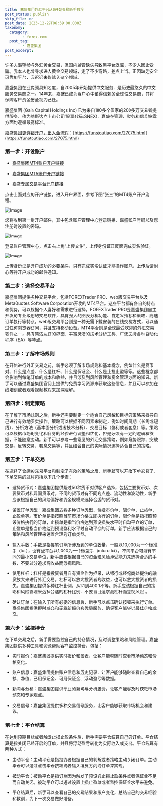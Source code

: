 ```yaml
---
title: 嘉盛集团外汇平台从0开始交易新手教程
post_status: publish
skip_file: no
post_date: 2023-12-29T06:39:00.000Z
taxonomy:
  category:
        - forex-com
  post_tag:
        - 嘉盛集团
post_excerpt: 
---
```

许多人渴望参与外汇黄金交易，但国内监管缺失导致黑平台泛滥，不少人因此受骗。我本人也曾寻求进入黄金交易领域，走了不少弯路，差点上当。正因缺乏安全可靠的平台，我迟迟未能踏入这个领域。

嘉盛集团在业内颇具知名度，自2005年开始提供中文服务，是历史最悠久的中文服务交易商之一。14年来，嘉盛已成为客户心中值得信赖的全球性交易商，其将保障客户资金安全视为己任。

嘉盛集团 (Gain Capital Holdings Inc) 已为来自180多个国家的200多万交易者提供服务。作为纳斯达克上市公司(股票代码:SNEX)，嘉盛在管理、财务和信息披露方面均遵循最高标准。

[嘉盛集团更详细开户，出入金流程](https://funstoutiao.com/27075.html)：[https://funstoutiao.com/27075.html](https://funstoutiao.com/27075.html)

### 第一步：开设账户

* [嘉盛集团MT4账户开户链接](https://s.ssgg.net/jsmt4)

* [嘉盛集团MT5账户开户链接](https://s.ssgg.net/jsmt5)

* [嘉盛专属交易平台开户链接](https://s.ssgg.net/js)

点击上面对应的开户链接，进入开户界面，参考下图“张三”的MT4账户开户流程。

![Image](https://prod-files-secure.s3.us-west-2.amazonaws.com/39ed1227-6d7d-4570-be36-9ccd4a2c4241/7a167aea-686b-400d-af59-4e18eb607a40/640.png?X-Amz-Algorithm=AWS4-HMAC-SHA256&X-Amz-Content-Sha256=UNSIGNED-PAYLOAD&X-Amz-Credential=ASIAZI2LB4662ZAPDOUF%2F20250705%2Fus-west-2%2Fs3%2Faws4_request&X-Amz-Date=20250705T221307Z&X-Amz-Expires=3600&X-Amz-Security-Token=IQoJb3JpZ2luX2VjEEIaCXVzLXdlc3QtMiJHMEUCIHqS9ZN9XWf6bApmXa92r3YJjlBN6NakOZJm4GjQgNUdAiEA2Hb3ngOl3M6MMfOijEjA1uvGdMAKgFCwpXNp1iHOaxYq%2FwMISxAAGgw2Mzc0MjMxODM4MDUiDBUL%2FGbzP8lGTG0DoyrcA1840bvgOpb8ufJaG5m6y9GJmZ2jXGQMfkY7kiSKZLCAxeJMCttXz6Ry2lHdLmMxCTVhLEbU0DAUHSN404K4ioywVjm0%2F1AHCwZ8mrVDzW8c1C0Nv7CpClWtC%2BTRaOjiF%2FQ5SJkguqeO4tkIOfru%2Bcs8VKxIlrQommQQei8RnNbLWkaLWtoAE52VGAhXplsPJ%2BGmTmyaYJ3nJ%2Bj30w1YlYQB2pH33WXBR93VU%2Bjt1pjNM19Jrq8HNR8kXKcaLZ9yZ%2Fw2ELlB2dSAwMvLHwK%2B0p1JIUWJfC9oKye6TLy%2FR2nMuHo0oINyVJUFsRQsmyAZ4xa0oDEoCYzJFV7oOTxicTzFp3Zywq%2BNqoy%2Ft7xxZc2rDA6PFSs814cNXu8q7%2BtsztY4p5NRTSNqSrPVDak18zlW7nXUWQZJvZm84LCjz0LIY5G9VmpFkPl51X3Ow9p3LBjhd4ig3k6dR4mvosrD0Ia4bauFnPvxiawgV9vaQHh4ueXYclwINHNTs2zx8HGn68wRsjrLnWeF2wJVn6jKb%2FIRVinDdkW89UNxgL%2FjDL4idI%2BV0KHL6i1s1FrTpz7vY2yMIxUQSbonMrG8JhPZDVDtPz1wLRES3Goo2zCGDLIZ6DtCrvmwgN%2BwCvUnMJnQpcMGOqUBNIwpuAq2HSuF1bTFf5M8arPTVEwLUzMqRNsXelCOe15zoanTPV2XV4S5PZ1FODB4x%2BuhH%2FBrGm9afrFzcDd%2Bq%2BbA%2Bpgx00m%2FInTYykp%2FDbGpFUG%2BjRRVti4hMppjSDjNhEGa6jIrcCwWfxo%2FOXIlo0gB5%2F0DDf0FpmmwQKMx91KMceuulnbsxHuzHt5OiNegvgH76QV3iuLSDX8ZPXQE1RtOHL2Q&X-Amz-Signature=305b526d4e3d63b95bc586f201ce6199cd1a36305cab0dfee704c205fa030434&X-Amz-SignedHeaders=host&x-amz-checksum-mode=ENABLED&x-id=GetObject)

您将收到第一封开户邮件，其中包含账户管理中心登录链接、嘉盛账户号码以及您注册时设置的密码。

![Image](https://prod-files-secure.s3.us-west-2.amazonaws.com/39ed1227-6d7d-4570-be36-9ccd4a2c4241/eaa1c6b3-2877-4284-a0e1-530e222c27fb/image.png?X-Amz-Algorithm=AWS4-HMAC-SHA256&X-Amz-Content-Sha256=UNSIGNED-PAYLOAD&X-Amz-Credential=ASIAZI2LB4662ZAPDOUF%2F20250705%2Fus-west-2%2Fs3%2Faws4_request&X-Amz-Date=20250705T221307Z&X-Amz-Expires=3600&X-Amz-Security-Token=IQoJb3JpZ2luX2VjEEIaCXVzLXdlc3QtMiJHMEUCIHqS9ZN9XWf6bApmXa92r3YJjlBN6NakOZJm4GjQgNUdAiEA2Hb3ngOl3M6MMfOijEjA1uvGdMAKgFCwpXNp1iHOaxYq%2FwMISxAAGgw2Mzc0MjMxODM4MDUiDBUL%2FGbzP8lGTG0DoyrcA1840bvgOpb8ufJaG5m6y9GJmZ2jXGQMfkY7kiSKZLCAxeJMCttXz6Ry2lHdLmMxCTVhLEbU0DAUHSN404K4ioywVjm0%2F1AHCwZ8mrVDzW8c1C0Nv7CpClWtC%2BTRaOjiF%2FQ5SJkguqeO4tkIOfru%2Bcs8VKxIlrQommQQei8RnNbLWkaLWtoAE52VGAhXplsPJ%2BGmTmyaYJ3nJ%2Bj30w1YlYQB2pH33WXBR93VU%2Bjt1pjNM19Jrq8HNR8kXKcaLZ9yZ%2Fw2ELlB2dSAwMvLHwK%2B0p1JIUWJfC9oKye6TLy%2FR2nMuHo0oINyVJUFsRQsmyAZ4xa0oDEoCYzJFV7oOTxicTzFp3Zywq%2BNqoy%2Ft7xxZc2rDA6PFSs814cNXu8q7%2BtsztY4p5NRTSNqSrPVDak18zlW7nXUWQZJvZm84LCjz0LIY5G9VmpFkPl51X3Ow9p3LBjhd4ig3k6dR4mvosrD0Ia4bauFnPvxiawgV9vaQHh4ueXYclwINHNTs2zx8HGn68wRsjrLnWeF2wJVn6jKb%2FIRVinDdkW89UNxgL%2FjDL4idI%2BV0KHL6i1s1FrTpz7vY2yMIxUQSbonMrG8JhPZDVDtPz1wLRES3Goo2zCGDLIZ6DtCrvmwgN%2BwCvUnMJnQpcMGOqUBNIwpuAq2HSuF1bTFf5M8arPTVEwLUzMqRNsXelCOe15zoanTPV2XV4S5PZ1FODB4x%2BuhH%2FBrGm9afrFzcDd%2Bq%2BbA%2Bpgx00m%2FInTYykp%2FDbGpFUG%2BjRRVti4hMppjSDjNhEGa6jIrcCwWfxo%2FOXIlo0gB5%2F0DDf0FpmmwQKMx91KMceuulnbsxHuzHt5OiNegvgH76QV3iuLSDX8ZPXQE1RtOHL2Q&X-Amz-Signature=95c2cdb68225fcca91efe21dc3d9de1b07947f05980dabac283f7d4bcb288d52&X-Amz-SignedHeaders=host&x-amz-checksum-mode=ENABLED&x-id=GetObject)

登录账户管理中心，点击右上角“上传文件”，上传身份证正反面完成实名验证。

![Image](https://prod-files-secure.s3.us-west-2.amazonaws.com/39ed1227-6d7d-4570-be36-9ccd4a2c4241/54090639-09fc-46b4-a135-e0289f707147/image.png?X-Amz-Algorithm=AWS4-HMAC-SHA256&X-Amz-Content-Sha256=UNSIGNED-PAYLOAD&X-Amz-Credential=ASIAZI2LB4662ZAPDOUF%2F20250705%2Fus-west-2%2Fs3%2Faws4_request&X-Amz-Date=20250705T221307Z&X-Amz-Expires=3600&X-Amz-Security-Token=IQoJb3JpZ2luX2VjEEIaCXVzLXdlc3QtMiJHMEUCIHqS9ZN9XWf6bApmXa92r3YJjlBN6NakOZJm4GjQgNUdAiEA2Hb3ngOl3M6MMfOijEjA1uvGdMAKgFCwpXNp1iHOaxYq%2FwMISxAAGgw2Mzc0MjMxODM4MDUiDBUL%2FGbzP8lGTG0DoyrcA1840bvgOpb8ufJaG5m6y9GJmZ2jXGQMfkY7kiSKZLCAxeJMCttXz6Ry2lHdLmMxCTVhLEbU0DAUHSN404K4ioywVjm0%2F1AHCwZ8mrVDzW8c1C0Nv7CpClWtC%2BTRaOjiF%2FQ5SJkguqeO4tkIOfru%2Bcs8VKxIlrQommQQei8RnNbLWkaLWtoAE52VGAhXplsPJ%2BGmTmyaYJ3nJ%2Bj30w1YlYQB2pH33WXBR93VU%2Bjt1pjNM19Jrq8HNR8kXKcaLZ9yZ%2Fw2ELlB2dSAwMvLHwK%2B0p1JIUWJfC9oKye6TLy%2FR2nMuHo0oINyVJUFsRQsmyAZ4xa0oDEoCYzJFV7oOTxicTzFp3Zywq%2BNqoy%2Ft7xxZc2rDA6PFSs814cNXu8q7%2BtsztY4p5NRTSNqSrPVDak18zlW7nXUWQZJvZm84LCjz0LIY5G9VmpFkPl51X3Ow9p3LBjhd4ig3k6dR4mvosrD0Ia4bauFnPvxiawgV9vaQHh4ueXYclwINHNTs2zx8HGn68wRsjrLnWeF2wJVn6jKb%2FIRVinDdkW89UNxgL%2FjDL4idI%2BV0KHL6i1s1FrTpz7vY2yMIxUQSbonMrG8JhPZDVDtPz1wLRES3Goo2zCGDLIZ6DtCrvmwgN%2BwCvUnMJnQpcMGOqUBNIwpuAq2HSuF1bTFf5M8arPTVEwLUzMqRNsXelCOe15zoanTPV2XV4S5PZ1FODB4x%2BuhH%2FBrGm9afrFzcDd%2Bq%2BbA%2Bpgx00m%2FInTYykp%2FDbGpFUG%2BjRRVti4hMppjSDjNhEGa6jIrcCwWfxo%2FOXIlo0gB5%2F0DDf0FpmmwQKMx91KMceuulnbsxHuzHt5OiNegvgH76QV3iuLSDX8ZPXQE1RtOHL2Q&X-Amz-Signature=86a130adc745205752578e9d93264969936da6db35b9671a76a44e9bcee7ad24&X-Amz-SignedHeaders=host&x-amz-checksum-mode=ENABLED&x-id=GetObject)

上传身份证是开户成功的必要条件，只有完成实名认证才能操作账户。上传后请耐心等待开户成功的邮件通知。

### 第二步：选择交易平台

嘉盛集团提供多种交易平台，包括FOREXTrader PRO、web版交易平台以及MetaQuotes Software Corporation开发的MT4平台。这些平台都有各自的特点和优势，可以根据个人喜好和需求进行选择。FOREXTrader PRO是嘉盛集团自主开发的专业级别的交易软件，具有强大的图表分析功能、自定义指标和策略、高速订单执行等特点。web版交易平台则是一种无需下载安装的在线交易方式，可以通过任何浏览器访问，并且支持移动设备。MT4平台则是全球最受欢迎的外汇交易软件之一，具有简洁友好的界面、丰富灵活的技术分析工具、广泛支持各种自动化程序（EA）等特点。

### 第三步：了解市场规则

在开始进行外汇交易之前，新手必须了解市场规则和基本概念，例如什么是货币对、什么是点差、什么是杠杆、什么是保证金、什么是止损止盈等等。这些概念都会影响到每笔订单的成本和收益，并且涉及到风险管理和资金管理方面的知识。新手可以通过嘉盛集团官网上提供的免费学习资源来获取这些信息，并且可以参加在线培训或者观看视频教程来加深理解。

### 第四步：制定策略

在了解了市场规则之后，新手还需要制定一个适合自己风格和目标的策略来指导自己进行有效地买卖操作。策略可以根据不同因素来制定，例如时间周期（长线或短线）、分析方法（基本面分析或者技术分析）、交易目标（盈利或者套息）等。策略可以根据市场的变化和自身的经验进行调整和优化，但是必须有一定的逻辑和依据，不能随意变动。新手可以参考一些常见的外汇交易策略，例如趋势跟踪、突破交易、反转交易、套息交易等，并且结合自己的实际情况选择适合自己的策略。

### 第五步：下单交易

在选择了合适的交易平台和制定了有效的策略之后，新手就可以开始下单交易了。下单交易的过程包括以下几个步骤：

* 选择货币对：嘉盛集团提供超过50种货币对供客户选择，包括主要货币对、次要货币对和异国货币对。不同的货币对有不同的点差、流动性和波动性，新手应该根据自己的风险偏好和资金规模来选择合适的货币对。

* 设置订单类型：嘉盛集团支持多种订单类型，包括市价单、限价单、止损单、止盈单等。市价单是指按照当前市场价格立即执行的订单，限价单是指按照预设价格执行的订单，止损单是指当价格达到预设损失水平时自动平仓的订单，止盈单是指当价格达到预设盈利水平时自动平仓的订单。新手应该根据自己的策略和风险管理来设置合理的订单类型。

* 输入手数：手数是指每笔订单所涉及到的单位数量，一般以10,000为一个标准手（lot），也有些平台以1,000为一个微型手（micro lot）。不同平台可能有不同的最小交易单位，新手应该根据自己的资金和风险承受能力来选择合适的手数，不要过分追求高收益而忽视风险。

* 使用杠杆：杠杆是指投资者用自有资金作为担保，从银行或经纪商处提供的融资放大来进行外汇交易。杠杆可以放大投资者的收益，也可以放大投资者的损失。嘉盛集团提供多种杠杆比例，从1:1到400:1不等。新手应该根据自己的策略和风险管理来选择合适的杠杆比例，不要盲目追求高杠杆而忽视风险 。

* 确认订单：在输入了所有必要的信息后，新手可以点击确认按钮来执行订单。嘉盛集团提供即时成交和无重新报价的优质服务，确保客户能够以最佳价格成交。

### 第六步：监控持仓

在下单交易之后，新手需要监控自己的持仓情况，及时调整策略和风险管理。嘉盛集团提供多种工具和资源帮助客户监控持仓，包括：

* 实时报价：嘉盛集团提供实时报价和图表，让客户能够随时查看市场动态和价格变化。

* 账户信息：嘉盛集团提供账户信息和历史记录，让客户能够随时查看自己的余额、净值、已用保证金、可用保证金、浮动盈亏等数据。

* 新闻与分析：嘉盛集团提供专业的新闻与分析服务，让客户能够及时获取市场动态和专家观点。

* 交易信号：嘉盛集团提供多种交易信号服务，让客户能够获取市场机会和建议。

### 第七步：平仓结算

在达到预期目标或者触发止损止盈条件后，新手需要平仓结算自己的订单。平仓结算是指关闭已经开启的订单，并且将浮动盈亏转化为实际收入或支出。平仓结算有两种方式：

* 主动平仓：主动平仓是指投资者根据自己的判断或者策略主动关闭订单。主动平仓可以通过点击平仓按钮或者输入相反方向的订单来实现。

* 被动平仓：被动平仓是指订单因为触发了预设的止损止盈条件或者保证金不足而自动关闭。被动平仓可以通过设置止损止盈单或者监控保证金水平来避免。

* 平仓结算后，新手可以查看自己的交易结果和账户变化，总结自己的交易经验和教训，为下一次交易做好准备。